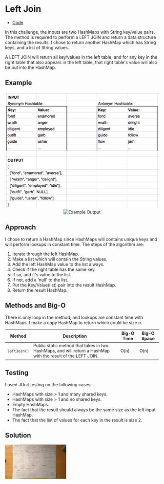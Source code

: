 # Left Join
* [Code](../src/main/java/leftjoin)

In this challenge, the inputs are two HashMaps with String key/value pairs. The method is required to perform a LEFT JOIN and return a data structure containing the results.  I chose to return another HashMap which has String keys, and a list of String values.

A LEFT JOIN will return all key/values in the left table, and for any key in the right table that also appears in the left table, that right table's value will also be put into the HashMap. 

## Example
       
<p align="center">
  <img src="../assets/left-join-example.png" title="Example Output">
  <img src="your_relative_path_here_number_2_large_name" width="350" alt="Example Output">
</p>

## Approach

I chose to return a HashMap since HashMaps will contains unique keys and will perform lookups in constant time.  The steps of the algorithm are:

1. Iterate through the left HashMap.  
2. Make a list which will contain the String values. 
3. Add the left HashMap value to the list always.
4. Check if the right table has the same key.
5. If so, add it's value to the list.
6. If not, add a 'null' to the list.
7. Put the Key/Value(list) pair into the result HashMap.
8. Return the result HashMap.



## Methods and Big-O

There is only loop in the method, and lookups are constant time with HashMaps.  I make a copy HashMap to return which could be size n.

| Method                    | Description                                                                                                                        | Big-O Time  | Big-O Space  |
|---------------------------|------------------------------------------------------------------------------------------------------------------------------------|-------------|--------------|
| `leftJoin()`              | Public static method that takes in two HashMaps, and will return a HashMap with the result of the LEFT JOIN.                       | O(n)        | O(n)         |


## Testing

I used JUnit testing on the following cases:
* HashMaps with size > 1 and many shared keys.
* HashMaps with size > 1 and no shared keys.
* Empty HashMaps.
* The fact that the result should always be the same size as the left input HashMap.
* The fact that the list of values for each key in the result is size 2.

## Solution

  <img src="../assets/left-join.jpg"
       alt="White Board Picture"
       style="float: left; margin-right: 10px; width: 200px;" />



